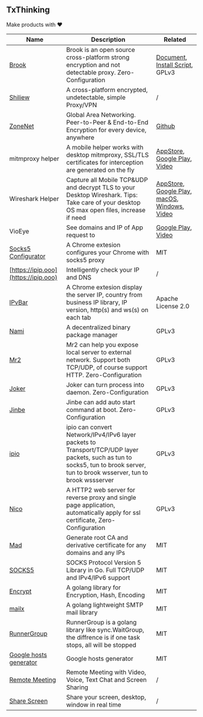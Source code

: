 ## TxThinking

Make products with ❤️

| Name | Description | Related |
| --- | --- | --- |
| [Brook](https://github.com/txthinking/brook) | Brook is an open source cross-platform strong encryption and not detectable proxy. Zero-Configuration | [Document](https://txthinking.github.io/brook/), [Install Script](https://brook-community.github.io/script/), GPLv3 |
| [Shiliew](https://www.shiliew.com/) | A cross-platform encrypted, undetectable, simple Proxy/VPN | / |
| [ZoneNet](https://zonenet.io/) | Global Area Networking. Peer-to-Peer & End-to-End Encryption for every device, anywhere | [Github](https://github.com/zonenetio) |
| mitmproxy helper | A mobile helper works with desktop mitmproxy, SSL/TLS certificates for interception are generated on the fly | [AppStore](https://apps.apple.com/us/app/id1528537342), [Google Play](https://play.google.com/store/apps/details?id=com.txthinking.mitmproxy), [Video](https://www.youtube.com/watch?v=puES_ayJkEo) |
| Wireshark Helper | Capture all Mobile TCP&UDP and decrypt TLS to your Desktop Wireshark. Tips: Take care of your desktop OS max open files, increase if need | [AppStore](https://apps.apple.com/us/app/wireshark-client/id1534485108), [Google Play](https://play.google.com/store/apps/details?id=com.txthinking.wireshark), [macOS](https://storage.googleapis.com/txthinking/shiliew/WiresharkHelper.dmg), [Windows](https://storage.googleapis.com/txthinking/shiliew/WiresharkHelper.exe), [Video](https://www.youtube.com/watch?v=IhxrSyqky94) | 
| VioEye | See domains and IP of App request to | [Google Play](https://play.google.com/store/apps/details?id=com.txthinking.vioeye), [Video](https://www.youtube.com/watch?v=PItpYYz61qI) |
| [Socks5 Configurator](https://chrome.google.com/webstore/detail/hnpgnjkeaobghpjjhaiemlahikgmnghb) | A Chrome extesion configures your Chrome with socks5 proxy | MIT |
| [https://ipip.ooo](https://ipip.ooo) | Intelligently check your IP and DNS | / |
| [IPvBar](https://chrome.google.com/webstore/detail/ipvbar/copjmgogifdfjkaenpallapiidcpkjbm) | A Chrome extesion display the server IP, country from business IP library, IP version, http(s) and ws(s) on each tab | Apache License 2.0 |
| [Nami](https://github.com/txthinking/nami) | A decentralized binary package manager | GPLv3 |
| [Mr2](https://github.com/txthinking/mr2) | Mr2 can help you expose local server to external network. Support both TCP/UDP, of course support HTTP. Zero-Configuration | GPLv3 |
| [Joker](https://github.com/txthinking/joker) | Joker can turn process into daemon. Zero-Configuration | GPLv3 |
| [Jinbe](https://github.com/txthinking/jinbe) | Jinbe can add auto start command at boot. Zero-Configuration | GPLv3 |
| [ipio](https://github.com/txthinking/ipio) | ipio can convert Network/IPv4/IPv6 layer packets to Transport/TCP/UDP layer packets, such as tun to socks5, tun to brook server, tun to brook wsserver, tun to brook wssserver | GPLv3 |
| [Nico](https://github.com/txthinking/nico) | A HTTP2 web server for reverse proxy and single page application, automatically apply for ssl certificate, Zero-Configuration | GPLv3 |
| [Mad](https://github.com/txthinking/mad) | Generate root CA and derivative certificate for any domains and any IPs | MIT |
| [SOCKS5](https://github.com/txthinking/socks5) | SOCKS Protocol Version 5 Library in Go. Full TCP/UDP and IPv4/IPv6 support | MIT |
| [Encrypt](https://github.com/txthinking/encrypt) | A golang library for Encryption, Hash, Encoding | MIT |
| [mailx](https://github.com/txthinking/mailx) | A golang lightweight SMTP mail library | MIT |
| [RunnerGroup](https://github.com/txthinking/runnergroup) | RunnerGroup is a golang library like sync.WaitGroup, the diffrence is if one task stops, all will be stopped | MIT |
| [Google hosts generator](https://github.com/txthinking/google-hosts) | Google hosts generator | MIT |
| [Remote Meeting](https://remotemeeting.io/) | Remote Meeting with Video, Voice, Text Chat and Screen Sharing | / |
| [Share Screen](https://sharescreen.io/) | Share your screen, desktop, window in real time | / |
